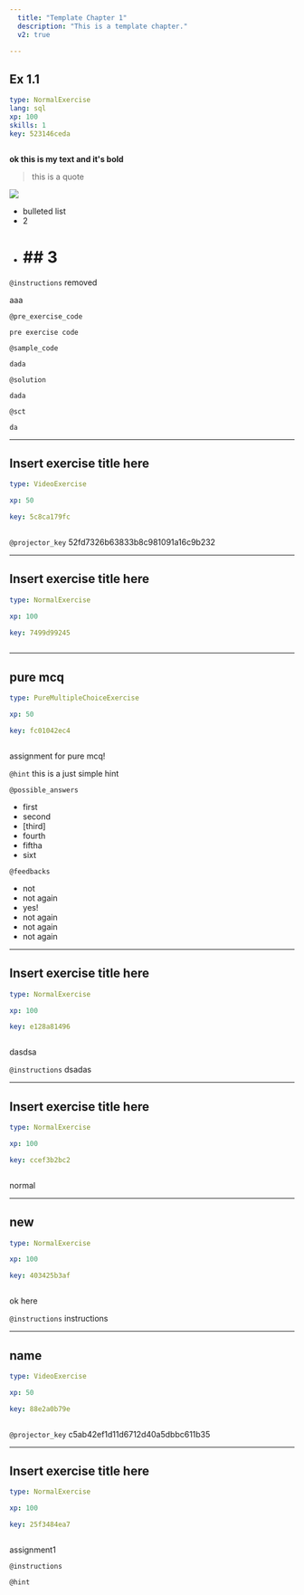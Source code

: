 ```yaml
---
  title: "Template Chapter 1"
  description: "This is a template chapter."
  v2: true

---
```

## Ex 1.1

```yaml
type: NormalExercise
lang: sql
xp: 100
skills: 1
key: 523146ceda



```

**ok this is my text and it's bold**

> this is a quote

![](image-url)

- bulleted list
- 2 
- # ## __****3****__

`@instructions`
removed


aaa


`@pre_exercise_code`
```{python}
pre exercise code
```
`@sample_code`
```{sql}
dada
```
`@solution`
```{sql}
dada
```
`@sct`
```{python}
da
```






---
## Insert exercise title here

```yaml
type: VideoExercise

xp: 50

key: 5c8ca179fc



```

`@projector_key`
52fd7326b63833b8c981091a16c9b232

---
## Insert exercise title here

```yaml
type: NormalExercise

xp: 100

key: 7499d99245



```















---
## pure mcq

```yaml
type: PureMultipleChoiceExercise

xp: 50

key: fc01042ec4



```

assignment for pure mcq!


`@hint`
this is a just simple hint





`@possible_answers`
- first
- second
- [third]
- fourth
- fiftha
- sixt

`@feedbacks`
- not
- not again
- yes!
- not again
- not again
- not again





---
## Insert exercise title here

```yaml
type: NormalExercise

xp: 100

key: e128a81496



```

dasdsa

`@instructions`
dsadas












---
## Insert exercise title here

```yaml
type: NormalExercise

xp: 100

key: ccef3b2bc2



```

normal













---
## new

```yaml
type: NormalExercise

xp: 100

key: 403425b3af



```

ok here

`@instructions`
instructions












---
## name

```yaml
type: VideoExercise

xp: 50

key: 88e2a0b79e



```

`@projector_key`
c5ab42ef1d11d6712d40a5dbbc611b35

---
## Insert exercise title here

```yaml
type: NormalExercise

xp: 100

key: 25f3484ea7



```

assignment1

`@instructions`


`@hint`










